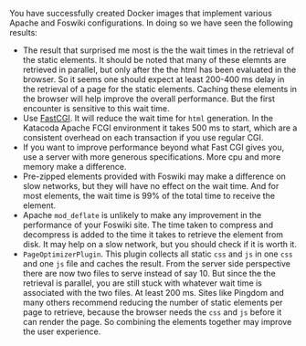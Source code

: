  You have successfully created Docker images that implement various Apache and Foswiki configurations. In doing so we have seen the following results:

* The result that surprised me most is the the wait times in the retrieval of the static elements. It should be noted that many of these elemnts are retrieved in parallel, but only after the the html has been evaluated in the browser. So it seems one should expect at least 200-400 ms delay in the retrieval of a page for the static elements. Caching these elements in the browser will help improve the overall performance. But the first encounter is sensitive to this wait time.
* Use [FastCGI](http://cdlhttps://[[HOST_SUBDOMAIN]]-80-[[KATACODA_HOST]].environments.katacoda.com/KatacodaCourses/Foswiki0/KcDockerAF/FastCGI?topicparent=KatacodaCourses/Foswiki0/KcDockerAF.ScenarioFinish "Create this topic"). It will reduce the wait time for `html` generation. In the Katacoda Apache FCGI environment it takes 500 ms to start, which are a consistent overhead on each transaction if you use regular CGI.
* If you want to improve performance beyond what Fast CGI gives you, use a server with more generous specifications. More cpu and more memory make a difference.
* Pre-zipped elements provided with Foswiki may make a difference on slow networks, but they will have no effect on the wait time. And for most elements, the wait time is 99% of the total time to receive the element.
* Apache `mod_deflate` is unlikely to make any improvement in the performance of your Foswiki site. The time taken to compress and decompress is added to the time it takes to retrieve the element from disk. It may help on a slow network, but you should check if it is worth it.
* `PageOptimizerPlugin`. This plugin collects all static `css` and `js` in one `css` and one `js` file and caches the result. From the server side perspective there are now two files to serve instead of say 10. But since the the retrieval is parallel, you are still stuck with whatever wait time is associated with the two files. At least 200 ms. Sites like Pingdom and many others recommend reducing the number of static elements per page to retrieve, because the browser needs the `css` and `js` before it can render the page. So combining the elements together may improve the user experience.
